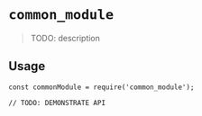# `common_module`

> TODO: description

## Usage

```
const commonModule = require('common_module');

// TODO: DEMONSTRATE API
```
